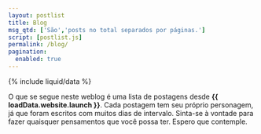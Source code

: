 ```yaml
---
layout: postlist
title: Blog
msg_qtd: ['São','posts no total separados por páginas.']
script: [postlist.js]
permalink: /blog/
pagination: 
  enabled: true
---
```


{% include liquid/data %}

O que se segue neste weblog é uma lista de postagens desde **{{ loadData.website.launch }}**. Cada postagem tem seu próprio personagem, já que foram escritos com muitos dias de intervalo. Sinta-se à vontade para fazer quaisquer pensamentos que você possa ter. Espero que contemple.
